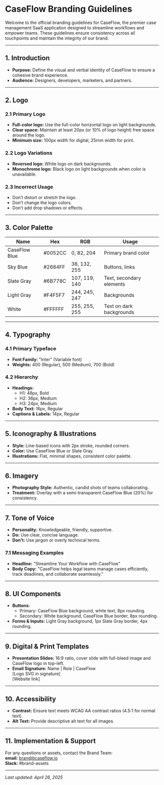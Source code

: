 # CaseFlow Branding Guidelines

Welcome to the official branding guidelines for CaseFlow, the premier case management SaaS application designed to streamline workflows and empower teams. These guidelines ensure consistency across all touchpoints and maintain the integrity of our brand.

---

## 1. Introduction

- **Purpose:** Define the visual and verbal identity of CaseFlow to ensure a cohesive brand experience.
- **Audience:** Designers, developers, marketers, and partners.

---

## 2. Logo

### 2.1 Primary Logo

- **Full-color logo:** Use the full-color horizontal logo on light backgrounds.
- **Clear space:** Maintain at least 20px (or 10% of logo height) free space around the logo.
- **Minimum size:** 100px width for digital, 25mm width for print.

### 2.2 Logo Variations

- **Reversed logo:** White logo on dark backgrounds.
- **Monochrome logo:** Black logo on light backgrounds when color is unavailable.

### 2.3 Incorrect Usage

- Don’t distort or stretch the logo.
- Don’t change the logo colors.
- Don’t add drop shadows or effects.

---

## 3. Color Palette

| Name          | Hex     | RGB           | Usage                    |
| ------------- | ------- | ------------- | ------------------------ |
| CaseFlow Blue | #0052CC | 0, 82, 204    | Primary brand color      |
| Sky Blue      | #2684FF | 38, 132, 255  | Buttons, links           |
| Slate Gray    | #6B778C | 107, 119, 140 | Text, secondary elements |
| Light Gray    | #F4F5F7 | 244, 245, 247 | Backgrounds              |
| White         | #FFFFFF | 255, 255, 255 | Text on dark backgrounds |

---

## 4. Typography

### 4.1 Primary Typeface

- **Font Family:** "Inter" (Variable font)
- **Weights:** 400 (Regular), 500 (Medium), 700 (Bold)

### 4.2 Hierarchy

- **Headings:**
  - H1: 48px, Bold
  - H2: 36px, Medium
  - H3: 24px, Medium
- **Body Text:** 16px, Regular
- **Captions & Labels:** 14px, Regular

---

## 5. Iconography & Illustrations

- **Style:** Line-based icons with 2px stroke, rounded corners.
- **Color:** Use CaseFlow Blue or Slate Gray.
- **Illustrations:** Flat, minimal shapes, consistent color palette.

---

## 6. Imagery

- **Photography Style:** Authentic, candid shots of teams collaborating.
- **Treatment:** Overlay with a semi-transparent CaseFlow Blue (20%) for consistency.

---

## 7. Tone of Voice

- **Personality:** Knowledgeable, friendly, supportive.
- **Do:** Use clear, concise language.
- **Don’t:** Use jargon or overly technical terms.

### 7.1 Messaging Examples

- **Headline:** "Streamline Your Workflow with CaseFlow"
- **Body Copy:** "CaseFlow helps legal teams manage cases efficiently, track deadlines, and collaborate seamlessly."

---

## 8. UI Components

- **Buttons:**
  - Primary: CaseFlow Blue background, white text, 8px rounding.
  - Secondary: White background, CaseFlow Blue border, 8px rounding.
- **Forms & Inputs:** Light Gray background, 1px Slate Gray border, 4px rounding.

---

## 9. Digital & Print Templates

- **Presentation Slides:** 16:9 ratio, cover slide with full-bleed image and CaseFlow logo in top-left.
- **Email Signature:** Name | Role | CaseFlow  
  [Logo SVG in signature]  
  [Website link]

---

## 10. Accessibility

- **Contrast:** Ensure text meets WCAG AA contrast ratios (4.5:1 for normal text).
- **Alt Text:** Provide descriptive alt text for all images.

---

## 11. Implementation & Support

For any questions or assets, contact the Brand Team:  
**email:** brand@caseflow.io  
**Slack:** #brand-assets

---

_Last updated: April 26, 2025_
